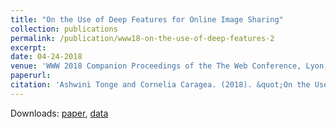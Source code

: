 ```yaml
---
title: "On the Use of Deep Features for Online Image Sharing"
collection: publications
permalink: /publication/www18-on-the-use-of-deep-features-2
excerpt: 
date: 04-24-2018
venue: 'WWW 2018 Companion Proceedings of the The Web Conference, Lyon, France.'
paperurl: 
citation: 'Ashwini Tonge and Cornelia Caragea. (2018). &quot;On the Use of Deep Features for Online Image Sharing.&quot; <i>In Companion Proceedings of the The Web Conference 2018 </i>.1(2)'
---
```

Downloads: [paper](http://academicpages.github.io/files/paper2.pdf), [data](https://github.com/ashwinitonge/privacy-aware-tag-rec)
